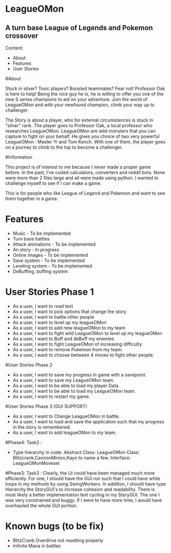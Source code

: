 # LeagueOMon

## A turn base League of Legends and Pokemon crossover

Content:
- About
- Features
- User Stories

#About

Stuck in silver? Toxic players? Boosted teammates? Fear not! Professor Oak is
here to help! Being the nice guy he is, he is willing to offer you one of the new
S series champions to aid on your adventure. Join the world of LeagueOMon and with your
newfound champion, climb your way up to challenger.

The Story is about a player, who for external circumstances is stuck in "silver" rank. The player goes
to Professor Oak, a local professor who researches LeagueOMon. LeagueOMon are wild monsters that you can capture to fight
on your behalf. He gives you choice of two very powerful LeagueOMon : Master Yi and Tom Kench. With one
of them, the player goes on a journey to climb to the top to become a challenger.   

#Information

This project is of interest to me because I never made a proper game before. In the past, I've coded 
calculators, converters and reddit bots. None were more than 2 files large and all were made using
python. I wanted to challenge myself to see if I can make a game.

This is for people who like League of Legend and Pokemon and want to see them together in a game.
 


# Features
- Music - To be implemented
- Turn base battles
- Attack animations - To be implemented
- An story - In progress
- Online images - To be implemented
- Save system - To be implemented
- Leveling system - To be implemented
- DeBuffing, buffing system



# User Stories Phase 1
- As a user, I want to read text
- As a user, I want to pick options that change the story
- As a user, I want to battle other people
- As a user, I want to level up my leagueOMon
- As a user, I want to add new leagueOMon to my team
- As a user, I want to fight wild LeagueOMon to level up my leagueOMon
- As a user, I want to Buff and deBuff my enemies
- As a user, I want to fight LeagueOMon of increasing difficulty
- As a user, I want to remove Pokemon from my team.
- As a user, I want to choose between 4 moves to fight other people.


#User Stories Phase 2
- As a user, I want to save my progress in game with a savepoint.
- As a user, I want to save my LeagueOMon team.
- As a user, I want to be able to load my player Data.
- As a user, I want to be able to load my LeagueOMon team.
- As a user, I want to restart my game.


#User Stories Phase 3 (GUI SUPPORT)
- As a user, I want to Change LeagueOMon in battle.
- As a user, I want to load and save the application such that my progress in the story is remembered.
- As a user, I want to add leagueOMon to my team.

#Phase4: Task2 :
- Type hierarchy in code. Abstract Class: LeagueOMon
Class: Blitzcrank,CannonMinion,Kayn to name a few.
Interface: LeagueOMonMoveset

#Phase3: Task3 :
Clearly, the UI could have been managed much more efficiently. For one, I should have the GUI run such that I could have
while loops in my methods by using SwingWorkers. In addition, I should have type Hierarchy the StoryGUI's
to increase cohesion and readability. There is most likely a better implementation text cycling in my StoryGUI. The one I
was very constrained and buggy. If I were to have more time, I would have overhauled the whole GUI portion.

# Known bugs (to be fix)
- BlitzCrank Overdrive not resetting properly
- Infinite Mana in battles
